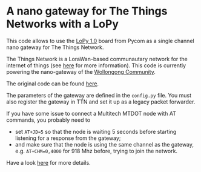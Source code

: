 # A nano gateway for The Things Networks with a LoPy 

This code allows to use the [LoPy 1.0](https://www.pycom.io/product/lopy/) board from Pycom as a single channel nano gateway for The Things Network.

The Things Network is a LoraWan-based communautary network for the internet of things (see [here](https://www.thethingsnetwork.org/) for more information). This code is currently powering the nano-gateway of the [Wollongong Community](https://www.thethingsnetwork.org/community/wollongong/).

The original code can be found [here](https://github.com/pycom/pycom-libraries/tree/master/examples/lorawan-nano-gateway).

The parameters of the gateway are defined in the `config.py` file. You must also register the gateway in TTN and set it up as a legacy packet forwarder.

If you have some issue to connect a Multitech MTDOT node with AT commands, you probably need to
- set `AT+JD=5` so that the node is waiting 5 seconds before starting listening for a response from the gateway;
- and make sure that the node is using the same channel as the gateway, e.g. `AT+CHM=0,4000` for 918 Mhz before, trying to join the network. 

Have a look [here](https://forum.pycom.io/topic/1262/nodes-unable-to-join-ttn-via-lopy-nano-gateway/) for more details.
